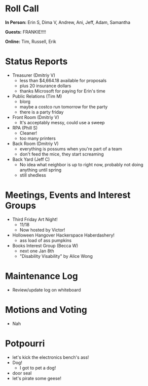 # Roll Call

**In Person:**  Erin S, Dima V, Andrew, Ani, Jeff, Adam, Samantha

**Guests:** FRANKIE!!!!

**Online:** Tim, Russell, Erik

# Status Reports

- Treasurer (Dmitriy V)
  - less than $4,664.18 available for proposals
  - plus 20 insurance dollars
  - thanks Microsoft for paying for Erin's time
- Public Relations (Tim M)
  - blorg
  - maybe a costco run tomorrow for the party
  - there is a party friday
- Front Room (Dmitriy V)
  - It's acceptably messy, could use a sweep
- RPA (Phill S)
  - Cleaner!
  - too many printers
- Back Room (Dmitriy V)
  - everything is possums when you're part of a team
  - don't feed the mice, they start screaming
- Back Yard (Jeff C)
  - No idea what neighbor is up to right now, probably not doing anything until spring
  - still shedless
# Meetings, Events and Interest Groups
- Third Friday Art Night!
  - 11/18 
  - Now hosted by Victor!
- Holloween Hangover Hackerspace Haberdashery!
  - ass load of ass pumpkins
- Books Interest Group (Becca W)
  - next one Jan 8th
  - "Disability Visability" by Alice Wong
# Maintenance Log
- Review/update log on whiteboard
# Motions and Voting
  - Nah
# Potpourri
- let's kick the electronics bench's ass!
- Dog!
  - I got to pet a dog!
- door seal
- let's pirate some geese!
